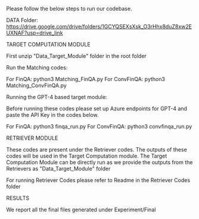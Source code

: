 Please follow the below steps to run our codebase.

DATA Folder: https://drive.google.com/drive/folders/1GCYQSEXsXsk_O3rHhx8duZ8xw2EUXNAF?usp=drive_link

TARGET COMPUTATION MODULE

First unzip "Data_Target_Module" folder in the root folder

Run the Matching codes:

For FinQA: python3 Matching_FinQA.py
For ConvFinQA: python3 Matching_ConvFinQA.py

Running the GPT-4 based target module:

Before running these codes please set up Azure endpoints for GPT-4 and paste the API Key in the codes below.

For FinQA: python3 finqa_run.py
For ConvFinQA: python3 convfinqa_run.py


RETRIEVER MODULE

These codes are present under the Retriever codes. The outputs of these codes will be used in the Target Computation module. 
The Target Computation Module can be directly run as we provide the outputs from the Retrievers as "Data_Target_Module" folder

For running Retriever Codes please refer to Readme in the Retriever Codes folder

RESULTS

We report all the final files generated under Experiment/Final



